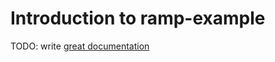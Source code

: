 # Introduction to ramp-example

TODO: write [great documentation](http://jacobian.org/writing/what-to-write/)
